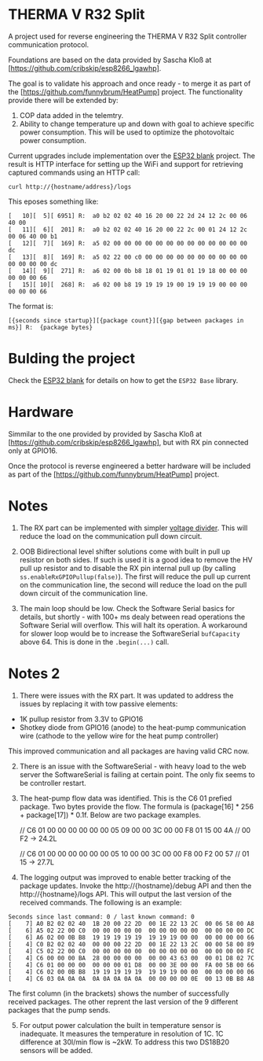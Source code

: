 # THERMA V R32 Split

A project used for reverse engineering the THERMA V R32 Split controller communication protocol.

Foundations are based on the data provided by Sascha Kloß at [https://github.com/cribskip/esp8266_lgawhp].

The goal is to validate his approach and once ready - to merge it as part of the [https://github.com/funnybrum/HeatPump] project. The functionality provide there will be extended by:
1) COP data added in the telemtry.
2) Ability to change temperature up and down with goal to achieve specific power consumption. This will be used to optimize the photovoltaic power consumption.

Current upgrades include implementation over the [ESP32 blank](https://github.com/funnybrum/ESP32Blank) project. The result is HTTP interface for setting up the WiFi and support for retrieving captured commands using an HTTP call:
```
curl http://{hostname/address}/logs
```

This eposes something like:
```
[   10][  5][ 6951] R:  a0 b2 02 02 40 16 20 00 22 2d 24 12 2c 00 06 40 00
[   11][  6][  201] R:  a0 b2 02 02 40 16 20 00 22 2c 00 01 24 12 2c 00 06 40 00 b1
[   12][  7][  169] R:  a5 02 00 00 00 00 00 00 00 00 00 00 00 00 00 dc
[   13][  8][  169] R:  a5 02 22 00 c0 00 00 00 00 00 00 00 00 00 00 00 00 00 00 dc
[   14][  9][  271] R:  a6 02 00 0b b8 18 01 19 01 01 19 18 00 00 00 00 00 00 66
[   15][ 10][  268] R:  a6 02 00 b8 19 19 19 19 00 19 19 19 00 00 00 00 00 00 66
```

The format is:
```
[{seconds since startup}][{package count}][{gap between packages in ms}] R:  {package bytes}
```

# Bulding the project
Check the [ESP32 blank](https://github.com/funnybrum/ESP32Blank) for details on how to get the `ESP32 Base` library.

# Hardware
Simmilar to the one provided by provided by Sascha Kloß at [https://github.com/cribskip/esp8266_lgawhp], but with RX pin connected only at GPIO16.

Once the protocol is reverse engineered a better hardware will be included as part of the [https://github.com/funnybrum/HeatPump] project.

# Notes
1) The RX part can be implemented with simpler [voltage divider](https://en.wikipedia.org/wiki/Voltage_divider). This will reduce the load on the communication pull down circuit.

2) OOB Bidirectional level shifter solutions come with built in pull up resistor on both sides. If such is used it is a good idea to remove the HV pull up resistor and to disable the RX pin internal pull up (by calling `ss.enableRxGPIOPullup(false)`). The first will reduce the pull up current on the communication line, the second will reduce the load on the pull down circuit of the communication line.

3) The main loop should be low. Check the Software Serial basics for details, but shortly - with 100+ ms dealy between read operations the Software Serial will overflow. This will halt its operation. A workaround for slower loop would be to increase the SoftwareSerial `bufCapacity` above 64. This is done in the `.begin(...)` call.

# Notes 2
1) There were issues with the RX part. It was updated to address the issues by replacing it with tow passive elements:
  - 1K pullup resistor from 3.3V to GPIO16
  - Shotkey diode from GPIO16 (anode) to the heat-pump communication wire (cathode to the yellow wire for the heat pump controller)

This improved communication and all packages are having valid CRC now.

2) There is an issue with the SoftwareSerial - with heavy load to the web server the SoftwareSerial is failing at certain point. The only fix seems to be controller restart.

3) The heat-pump flow data was identified. This is the C6 01 prefied package. Two bytes provide the flow. The formula is (package[16] * 256 + package[17]) * 0.1f. Below are two package examples.

    // C6 01 00 00 00  00 00 00 05 09  00 00 3C 00 00  F8 01 15 00 4A
    //  00 F2 -> 24.2L

    // C6 01 00 00 00  00 00 00 05 10  00 00 3C 00 00  F8 00 F2 00 57
    //  01 15 -> 27.7L

4) The logging output was improved to enable better tracking of the package updates. Invoke the http://{hostname}/debug API and then the http://{hostname}/logs API. This will output the last version of the received commands. The following is an example:

```
Seconds since last command: 0 / last known command: 0
[    7] A0 B2 02 02 40  1B 20 00 22 2D  00 1E 22 13 2C  00 06 58 00 A8
[    6] A5 02 22 00 C0  00 00 00 00 00  00 00 00 00 00  00 00 00 00 DC
[    6] A6 02 00 0B B8  19 19 19 19 19  19 19 19 00 00  00 00 00 00 66
[    4] C0 B2 02 02 40  00 00 00 22 2D  00 1E 22 13 2C  00 00 58 00 89
[    4] C5 02 22 00 C0  00 00 00 00 00  00 00 00 00 00  00 00 00 00 FC
[    4] C6 00 00 00 BA  28 00 00 00 00  00 00 43 63 00  00 01 D8 02 7C
[    4] C6 01 00 00 00  00 00 00 01 D8  00 00 3E 00 00  FA 00 5B 00 66
[    4] C6 02 00 0B B8  19 19 19 19 19  19 19 19 00 00  00 00 00 00 06
[    4] C6 03 0A 0A 0A  0A 0A 0A 0A 0A  00 00 00 00 0E  00 13 0B B8 A8
```
The first column (in the brackets) shows the number of successfully received packages. The other reprent the last version of the 9 different packages that the pump sends.

5) For output power calculation the built in temperature sensor is inadequate. It measures the temperature in resolution of 1C. 1C difference at 30l/min flow is ~2kW. To address this two DS18B20 sensors will be added.